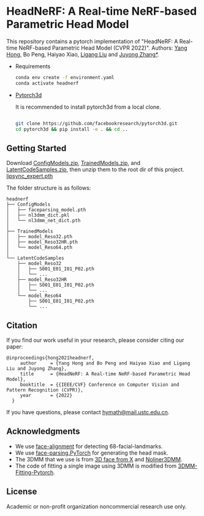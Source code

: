# HeadNeRF: A Real-time NeRF-based Parametric Head Model

<span id="code_demo"></span>

This repository contains a pytorch implementation of "HeadNeRF: A Real-time NeRF-based Parametric Head Model (CVPR 2022)".
Authors: [Yang Hong](https://crishy1995.github.io/), Bo Peng, Haiyao Xiao, [Ligang Liu](http://staff.ustc.edu.cn/~lgliu/) and [Juyong Zhang*](http://staff.ustc.edu.cn/~juyong/).
- Requirements
    ```bash
    conda env create -f environment.yaml
    conda activate headnerf
    ```

- [Pytorch3d](https://github.com/facebookresearch/pytorch3d)
    
    It is recommended to install pytorch3d from a local clone. 
    ```bash
    
    git clone https://github.com/facebookresearch/pytorch3d.git
    cd pytorch3d && pip install -e . && cd ..
    ```

## Getting Started
Download [ConfigModels.zip](https://mailustceducn-my.sharepoint.com/:u:/g/personal/hymath_mail_ustc_edu_cn/EVROtiHQqNtLoAlLweyIFV0BDrLcGn_bpHnlM6tREfcQLQ?e=n0howy), [TrainedModels.zip](https://mailustceducn-my.sharepoint.com/:u:/g/personal/hymath_mail_ustc_edu_cn/EZ78EK8mylZBoGe-jCVibjEBVtoicnFvM0jpjaE56F4ihw?e=LC0SH7), and [LatentCodeSamples.zip](https://mailustceducn-my.sharepoint.com/:u:/g/personal/hymath_mail_ustc_edu_cn/EWNBh3ZVo7VFnO9uPRuDYAABbhrx8kyQa53fHv4szdgJ-A?e=bXiAfh), then unzip them to the root dir of this project.  
[lipsync_expert.pth](https://iiitaphyd-my.sharepoint.com/:u:/g/personal/radrabha_m_research_iiit_ac_in/EQRvmiZg-HRAjvI6zqN9eTEBP74KefynCwPWVmF57l-AYA?e=ZRPHKP)


The folder structure is as follows:
```
headnerf
├── ConfigModels
│   ├── faceparsing_model.pth
│   ├── nl3dmm_dict.pkl
│   └── nl3dmm_net_dict.pth
│
├── TrainedModels
│   ├── model_Reso32.pth
│   ├── model_Reso32HR.pth
│   └── model_Reso64.pth
│
└── LatentCodeSamples
    ├── model_Reso32
    │   ├── S001_E01_I01_P02.pth
    │   └── ...
    ├── model_Reso32HR
    │   ├── S001_E01_I01_P02.pth
    │   └── ...
    └── model_Reso64
        ├── S001_E01_I01_P02.pth
        └── ...
```



## Citation
If you find our work useful in your research, please consider citing our paper:
```
@inproceedings{hong2021headnerf,
     author     = {Yang Hong and Bo Peng and Haiyao Xiao and Ligang Liu and Juyong Zhang},
     title      = {HeadNeRF: A Real-time NeRF-based Parametric Head Model},
     booktitle  = {{IEEE/CVF} Conference on Computer Vision and Pattern Recognition (CVPR)},
     year       = {2022}
  }
```
If you have questions, please contact hymath@mail.ustc.edu.cn.

## Acknowledgments
- We use [face-alignment](https://github.com/1adrianb/face-alignment) for detecting 68-facial-landmarks. 
- We use [face-parsing.PyTorch](https://github.com/zllrunning/face-parsing.PyTorch) for generating the head mask. 
- The 3DMM that we use is from [3D face from X](https://arxiv.org/abs/1808.05323) and [Noliner3DMM](https://openaccess.thecvf.com/content_cvpr_2018/papers/Tran_Nonlinear_3D_Face_CVPR_2018_paper.pdf). 
- The code of fitting a single image using 3DMM is modified from [3DMM-Fitting-Pytorch](https://github.com/ascust/3DMM-Fitting-Pytorch).


## License
Academic or non-profit organization noncommercial research use only.
